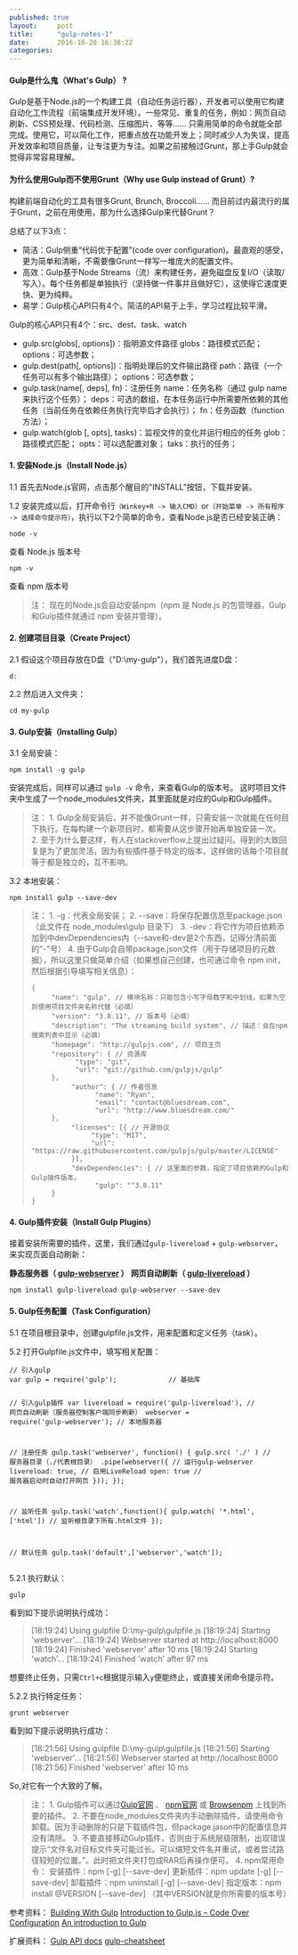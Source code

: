 ```yaml
---
published: true
layout:     post
title:      "gulp-notes-1"
date:       2016-10-20 16:38:22
categories:
---
```


<h4>Gulp是什么鬼（What's Gulp） ?</h4>
<p>Gulp是基于Node.js的一个构建工具（自动任务运行器），开发者可以使用它构建自动化工作流程（前端集成开发环境）。一些常见、重复的任务，例如：网页自动刷新、CSS预处理、代码检测、压缩图片、等等…… 只需用简单的命令就能全部完成。使用它，可以简化工作，把重点放在功能开发上；同时减少人为失误，提高开发效率和项目质量，让专注更为专注。如果之前接触过Grunt，那上手Gulp就会觉得非常容易理解。</p>
<h4><a id="user-content-为什么使用gulp而不使用gruntwhy-use-gulp-instead-of-grunt" class="anchor" href="https://github.com/zhonglimh/Gulp/tree/master/Example1#为什么使用gulp而不使用gruntwhy-use-gulp-instead-of-grunt"></a>为什么使用Gulp而不使用Grunt（Why use Gulp instead of Grunt）?</h4>
<p>构建前端自动化的工具有很多Grunt, Brunch, Broccoli…… 而目前过内最流行的属于Grunt，之前在用使用，那为什么选择Gulp来代替Grunt？</p>
<p>总结了以下3点：</p>
<ul>
<li>简洁：Gulp侧重“代码优于配置”(code over configuration)。最直观的感受，更为简单和清晰，不需要像Grunt一样写一堆庞大的配置文件。</li>
<li>高效：Gulp基于Node Streams（流）来构建任务，避免磁盘反复I/O（读取/写入）。每个任务都是单独执行（坚持做一件事并且做好它），这使得它速度更快、更为纯粹。</li>
<li>易学：Gulp核心API只有4个。简洁的API易于上手，学习过程比较平滑。</li>
</ul>
<p>Gulp的核心API只有4个：src、dest、task、watch</p>
<ul>
<li>gulp.src(globs[, options])：指明源文件路径 globs：路径模式匹配； options：可选参数；</li>
<li>gulp.dest(path[, options])：指明处理后的文件输出路径 path：路径（一个任务可以有多个输出路径）； options：可选参数；</li>
<li>gulp.task(name[, deps], fn)：注册任务 name：任务名称（通过 gulp name 来执行这个任务）； deps：可选的数组，在本任务运行中所需要所依赖的其他任务（当前任务在依赖任务执行完毕后才会执行）； fn：任务函数（function方法）；</li>
<li>gulp.watch(glob [, opts], tasks)：监视文件的变化并运行相应的任务 glob：路径模式匹配； opts：可以选配置对象； taks：执行的任务；</li>
</ul>
<h4><a id="user-content-1-安装nodejsinstall-nodejs" class="anchor" href="https://github.com/zhonglimh/Gulp/tree/master/Example1#1-安装nodejsinstall-nodejs"></a>1. 安装Node.js（Install Node.js）</h4>
<p>1.1 首先去Node.js官网，点击那个醒目的"INSTALL"按钮，下载并安装。</p>
<p>1.2 安装完成以后，打开命令行<code>（Winkey+R -&gt; 输入CMD）</code>or<code>（开始菜单 -&gt; 所有程序 -&gt; 选择命令提示符）</code>，执行以下2个简单的命令，查看Node.js是否已经安装正确：</p>
<p><code>node -v</code></p>
<p>查看 Node.js 版本号</p>
<p><code>npm -v</code></p>
<p>查看 npm 版本号</p>
<blockquote><p>注： 现在的Node.js会自动安装npm（npm 是 Node.js 的包管理器，Gulp和Gulp插件就通过 npm 安装并管理）。</p></blockquote>
<h4><a id="user-content-2-创建项目目录create-project" class="anchor" href="https://github.com/zhonglimh/Gulp/tree/master/Example1#2-创建项目目录create-project"></a>2. 创建项目目录（Create Project）</h4>
<p>2.1 假设这个项目存放在D盘（"D:\my-gulp"），我们首先进度D盘：</p>
<p><code>d:</code></p>
<p>2.2 然后进入文件夹：</p>
<p><code>cd my-gulp</code></p>
<h4><a id="user-content-3-gulp安装installing-gulp" class="anchor" href="https://github.com/zhonglimh/Gulp/tree/master/Example1#3-gulp安装installing-gulp"></a>3. Gulp安装（Installing Gulp）</h4>
<p>3.1 全局安装：</p>
<p><code>npm install -g gulp</code></p>
<p>安装完成后，同样可以通过 <code>gulp -v</code> 命令，来查看Gulp的版本号。 这时项目文件夹中生成了一个node_modules文件夹，其里面就是对应的Gulp和Gulp插件。</p>
<blockquote><p>注： 1. Gulp全局安装后，并不能像Grunt一样，只需安装一次就能在任何目下执行。在每构建一个新项目时，都需要从这步骤开始再单独安装一次。 2. 至于为什么要这样，有人在stackoverflow上提出过疑问。得到的大致回复是为了更加灵活，因为有些插件基于特定的版本，这样做的话每个项目就等于都是独立的，互不影响。</p></blockquote>
<p>3.2 本地安装：</p>
<p><code>npm install gulp --save-dev</code></p>
<blockquote><p>注： 1. -g：代表全局安装； 2. --save：将保存配置信息至package.json（此文件在 node_modules\gulp 目录下） 3. -dev：将它作为项目依赖添加到中devDependencies内（--save和-dev是2个东西，记得分清前面的"-"号） 4. 由于Gulp会自带package.json文件（用于存储项目的元数据），所以这里只做简单介绍（如果想自己创建，也可通过命令 npm init，然后根据引导填写相关信息）：</p>
<pre><code>{
     "name": "gulp", // 模块名称：只能包含小写字母数字和中划线，如果为空则使用项目文件夹名称代替（必填）
     "version": "3.8.11", // 版本号（必填）
     "description": "The streaming build system", // 描述：会在npm搜索列表中显示（必填）
     "homepage": "http://gulpjs.com", // 项目主页
     "repository": { // 资源库
           "type": "git",
           "url": "git://github.com/gulpjs/gulp"
     },
          "author": { // 作者信息
                "name": "Ryan",
                "email": "contact@bluesdream.com",
                "url": "http://www.bluesdream.com/"
     },
          "licenses": [{ // 开源协议
               "type": "MIT",
               "url": "https://raw.githubusercontent.com/gulpjs/gulp/master/LICENSE"
          }],
          "devDependencies": { // 这里面的参数，指定了项目依赖的Gulp和Gulp插件版本。
                "gulp": "^3.8.11"
     }
}
</code></pre>
</blockquote>
<h4><a id="user-content-4-gulp插件安装install-gulp-plugins" class="anchor" href="https://github.com/zhonglimh/Gulp/tree/master/Example1#4-gulp插件安装install-gulp-plugins"></a>4. Gulp插件安装（Install Gulp Plugins）</h4>
<p>接着安装所需要的插件，这里，我们通过<code>gulp-livereload</code> + <code>gulp-webserver</code>，来实现页面自动刷新：</p>
<p><strong>静态服务器（ <a href="http://www.example.com/">gulp-webserver</a> ）</strong> <strong>网页自动刷新（ <a href="https://www.npmjs.com/package/gulp-livereload">gulp-livereload</a> ）</strong></p>
<p><code>npm install gulp-livereload gulp-webserver --save-dev</code></p>
<h4><a id="user-content-5-gulp任务配置task-configuration" class="anchor" href="https://github.com/zhonglimh/Gulp/tree/master/Example1#5-gulp任务配置task-configuration"></a>5. Gulp任务配置（Task Configuration）</h4>
<p>5.1 在项目根目录中，创建gulpfile.js文件，用来配置和定义任务（task）。</p>
<p>5.2 打开Gulpfile.js文件中，填写相关配置：</p>
<pre><code>// 引入gulp
var gulp = require('gulp');             // 基础库

// 引入gulp插件
var livereload = require('gulp-livereload'), // 网页自动刷新（服务器控制客户端同步刷新）
    webserver = require('gulp-webserver'); // 本地服务器

// 注册任务
gulp.task('webserver', function() {
    gulp.src( './' ) // 服务器目录（./代表根目录）
    .pipe(webserver({ // 运行gulp-webserver
        livereload: true, // 启用LiveReload
        open: true // 服务器启动时自动打开网页
    }));
});

// 监听任务
gulp.task('watch',function(){
    gulp.watch( '*.html', ['html']) // 监听根目录下所有.html文件
});

// 默认任务
gulp.task('default',['webserver','watch']);
</code></pre>
<p>5.2.1 执行默认：</p>
<p><code>gulp</code></p>
<p>看到如下提示说明执行成功：</p>
<blockquote><p>[18:19:24] Using gulpfile D:\my-gulp\gulpfile.js [18:19:24] Starting 'webserver'... [18:19:24] Webserver started at http://localhost:8000 [18:19:24] Finished 'webserver' after 10 ms [18:19:24] Starting 'watch'... [18:19:24] Finished 'watch' after 97 ms</p></blockquote>
<p>想要终止任务，只需<code>Ctrl+c</code>根据提示输入<code>y</code>便能终止，或直接关闭命令提示符。</p>
<p>5.2.2 执行特定任务：</p>
<p><code>grunt webserver</code></p>
<p>看到如下提示说明执行成功：</p>
<blockquote><p>[18:21:56] Using gulpfile D:\my-gulp\gulpfile.js [18:21:56] Starting 'webserver'... [18:21:56] Webserver started at http://localhost:8000 [18:21:56] Finished 'webserver' after 10 ms</p></blockquote>
<p>So,对它有一个大致的了解。</p>
<blockquote><p>注： 1. Gulp插件可以通过<a href="http://gulpjs.com/plugins/">Gulp官网</a> 、 <a href="https://www.npmjs.com/browse/keyword/gulpplugin/">npm官网</a> 或 <a href="http://browsenpm.org/">Browsenpm</a> 上找到所要的插件。 2. 不要在node_modules文件夹内手动删除插件，请使用命令卸载。因为手动删除的只是下载插件包，但package.jason中的配置信息并没有清除。 3. 不要直接移动Gulp插件，否则由于系统层级限制，出现错误提示“文件名对目标文件夹可能过长。可以缩短文件名并重试，或者尝试路径较短的位置。”。此时把文件夹打包成RAR后再操作便可。 4. npm常用命令： 安装插件：npm [-g] [--save-dev] 更新插件：npm update [-g] [--save-dev] 卸载插件：npm uninstall [-g] [--save-dev] 指定版本：npm install @VERSION [--save-dev] （其中VERSION就是你所需要的版本号）</p></blockquote>
<p>参考资料： <a href="http://www.smashingmagazine.com/2014/06/11/building-with-gulp/">Building With Gulp</a> <a href="http://gaboesquivel.com/blog/2014/introduction-to-gulpjs/">Introduction to Gulp.js – Code Over Configuration</a> <a href="http://www.codeproject.com/Articles/865943/An-introduction-to-Gulp">An introduction to Gulp</a></p>
<p>扩展资料： <a href="https://github.com/gulpjs/gulp/blob/master/docs/API.md">Gulp API docs</a> <a href="https://github.com/osscafe/gulp-cheatsheet">gulp-cheatsheet</a></p>


